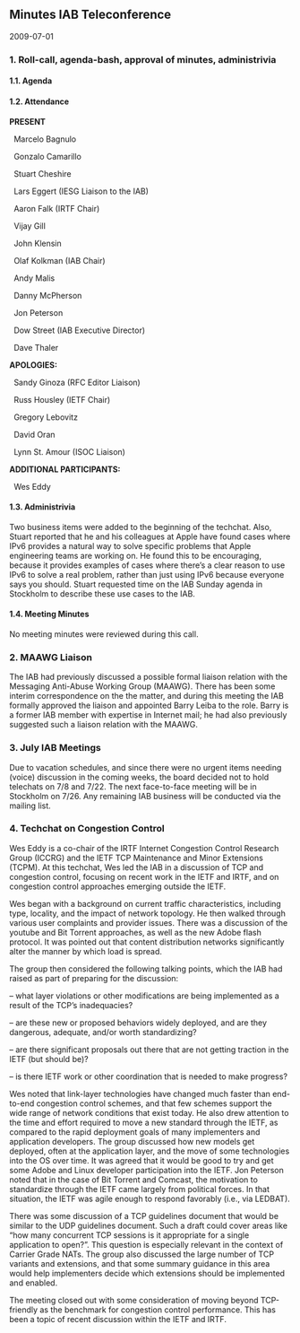 
Minutes IAB Teleconference
--------------------------


2009-07-01


### 1. Roll-call, agenda-bash, approval of minutes, administrivia


#### 1.1. Agenda


#### 1.2. Attendance


**PRESENT**  

  Marcelo Bagnulo  

  Gonzalo Camarillo  

  Stuart Cheshire  

  Lars Eggert (IESG Liaison to the IAB)  

  Aaron Falk (IRTF Chair)  

  Vijay Gill  

  John Klensin  

  Olaf Kolkman (IAB Chair)  

  Andy Malis  

  Danny McPherson  

  Jon Peterson  

  Dow Street (IAB Executive Director)  

  Dave Thaler  

**APOLOGIES:**  

  Sandy Ginoza (RFC Editor Liaison)  

  Russ Housley (IETF Chair)  

  Gregory Lebovitz  

  David Oran  

  Lynn St. Amour (ISOC Liaison)  

**ADDITIONAL PARTICIPANTS:**  

  Wes Eddy


#### 1.3. Administrivia


Two business items were added to the beginning of the techchat. Also, Stuart reported that he and his colleagues at Apple have found cases where IPv6 provides a natural way to solve specific problems that Apple engineering teams are working on. He found this to be encouraging, because it provides examples of cases where there’s a clear reason to use IPv6 to solve a real problem, rather than just using IPv6 because everyone says you should. Stuart requested time on the IAB Sunday agenda in Stockholm to describe these use cases to the IAB.


#### 1.4. Meeting Minutes


No meeting minutes were reviewed during this call.


### 2. MAAWG Liaison


The IAB had previously discussed a possible formal liaison relation with the Messaging Anti-Abuse Working Group (MAAWG). There has been some interim correspondence on the the matter, and during this meeting the IAB formally approved the liaison and appointed Barry Leiba to the role. Barry is a former IAB member with expertise in Internet mail; he had also previously suggested such a liaison relation with the MAAWG.


### 3. July IAB Meetings


Due to vacation schedules, and since there were no urgent items needing (voice) discussion in the coming weeks, the board decided not to hold telechats on 7/8 and 7/22. The next face-to-face meeting will be in Stockholm on 7/26. Any remaining IAB business will be conducted via the mailing list.


### 4. Techchat on Congestion Control


Wes Eddy is a co-chair of the IRTF Internet Congestion Control Research Group (ICCRG) and the IETF TCP Maintenance and Minor Extensions (TCPM). At this techchat, Wes led the IAB in a discussion of TCP and congestion control, focusing on recent work in the IETF and IRTF, and on congestion control approaches emerging outside the IETF.


Wes began with a background on current traffic characteristics, including type, locality, and the impact of network topology. He then walked through various user complaints and provider issues. There was a discussion of the youtube and Bit Torrent approaches, as well as the new Adobe flash protocol. It was pointed out that content distribution networks significantly alter the manner by which load is spread.


The group then considered the following talking points, which the IAB had raised as part of preparing for the discussion:


– what layer violations or other modifications are being implemented as a result of the TCP’s inadequacies?  

– are these new or proposed behaviors widely deployed, and are they dangerous, adequate, and/or worth standardizing?  

– are there significant proposals out there that are not getting traction in the IETF (but should be)?  

– is there IETF work or other coordination that is needed to make progress?


Wes noted that link-layer technologies have changed much faster than end-to-end congestion control schemes, and that few schemes support the wide range of network conditions that exist today. He also drew attention to the time and effort required to move a new standard through the IETF, as compared to the rapid deployment goals of many implementers and application developers. The group discussed how new models get deployed, often at the application layer, and the move of some technologies into the OS over time. It was agreed that it would be good to try and get some Adobe and Linux developer participation into the IETF. Jon Peterson noted that in the case of Bit Torrent and Comcast, the motivation to standardize through the IETF came largely from political forces. In that situation, the IETF was agile enough to respond favorably (i.e., via LEDBAT).


There was some discussion of a TCP guidelines document that would be similar to the UDP guidelines document. Such a draft could cover areas like “how many concurrent TCP sessions is it appropriate for a single application to open?”. This question is especially relevant in the context of Carrier Grade NATs. The group also discussed the large number of TCP variants and extensions, and that some summary guidance in this area would help implementers decide which extensions should be implemented and enabled.


The meeting closed out with some consideration of moving beyond TCP-friendly as the benchmark for congestion control performance. This has been a topic of recent discussion within the IETF and IRTF.


